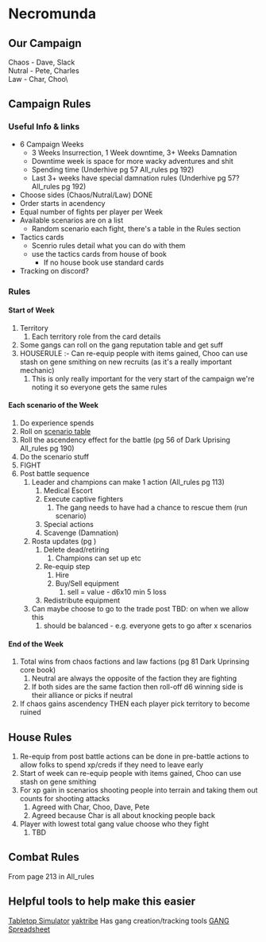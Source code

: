 # Necromunda

## Our Campaign

Chaos - Dave, Slack\
Nutral - Pete, Charles\
Law - Char, Choo\

## Campaign Rules

### Useful Info & links

* 6 Campaign Weeks
  * 3 Weeks Insurrection, 1 Week downtime, 3+ Weeks Damnation
  * Downtime week is space for more wacky adventures and shit
  * Spending time (Underhive pg 57 All_rules pg 192)
  * Last 3+ weeks have special damnation rules (Underhive pg 57? All_rules pg 192)
* Choose sides (Chaos/Nutral/Law) DONE
* Order starts in acendency
* Equal number of fights per player per Week
* Available scenarios are on a list
  * Random scenario each fight, there's a table in the Rules section
* Tactics cards
  * Scenrio rules detail what you can do with them
  * use the tactics cards from house of book
    * If no house book use standard cards
* Tracking on discord?

### Rules

#### Start of Week

1. Territory
   1. Each territory role from the card details
2. Some gangs can roll on the gang reputation table and get suff
3. HOUSERULE :- Can re-equip people with items gained, Choo can use stash on gene smithing on new recruits (as it's a really important mechanic)
   1. This is only really important for the very start of the campaign we're noting it so everyone gets the same rules

#### Each scenario of the Week

1. Do experience spends
2. Roll on [scenario table](https://www.goonhammer.com/necromunday-all-the-missions-a-better-way/#UPRISING_CAMPAIGN)
3. Roll the ascendency effect for the battle (pg 56 of Dark Uprising All_rules pg 190)
4. Do the scenario stuff
5. FIGHT
6. Post battle sequence
   1. Leader and champions can make 1 action (All_rules pg 113)
      1. Medical Escort
      2. Execute captive fighters
         1. The gang needs to have had a chance to rescue them (run scenario)
      3. Special actions
      4. Scavenge (Damnation)
   2. Rosta updates (pg )
      1. Delete dead/retiring
         1. Champions can set up etc
      2. Re-equip step
         1. Hire
         2. Buy/Sell equipment
            1. sell = value - d6x10 min 5 loss
      3. Redistribute equipment
   3. Can maybe choose to go to the trade post TBD: on when we allow this
      1. should be balanced - e.g. everyone gets to go after x scenarios

#### End of the Week

1. Total wins from chaos factions and law factions (pg 81 Dark Uprinsing core book)
   1. Neutral are always the opposite of the faction they are fighting
   2. If both sides are the same faction then roll-off d6 winning side is their alliance or picks if neutral
2. If chaos gains ascendency THEN each player pick territory to become ruined

## House Rules

1. Re-equip from post battle actions can be done in pre-battle actions to allow folks to spend xp/creds if they need to leave early
2. Start of week can re-equip people with items gained, Choo can use stash on gene smithing
3. For xp gain in scenarios shooting people into terrain and taking them out counts for shooting attacks
   1. Agreed with Char, Choo, Dave, Pete
   2. Agreed because Char is all about knocking people back
4. Player with lowest total gang value choose who they fight
   1. TBD

## Combat Rules

From page 213 in All_rules

## Helpful tools to help make this easier

[Tabletop Simulator](https://steamcommunity.com/workshop/filedetails/?id=1277941747)
[yaktribe](https://yaktribe.games/necromunda) Has gang creation/tracking tools
[GANG Spreadsheet](https://yaktribe.games/community/vault/excel-gang-roster.926/)
